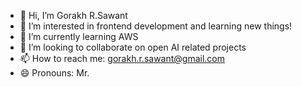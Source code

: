 - 👋 Hi, I’m Gorakh R.Sawant
- 👀 I’m interested in frontend development and learning new things!
- 🌱 I’m currently learning AWS
- 💞️ I’m looking to collaborate on open AI related projects
- 📫 How to reach me: gorakh.r.sawant@gmail.com
- 😄 Pronouns: Mr.


<!---
gorakhsawantindexnine/gorakhsawantindexnine is a ✨ special ✨ repository because its `README.md` (this file) appears on your GitHub profile.
You can click the Preview link to take a look at your changes.
--->
